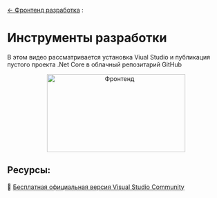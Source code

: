 ﻿[← Фронтенд разработка](/README.md)  :

# Инструменты разработки

В этом видео рассматривается установка Viual Studio и публикация пустого проекта .Net Core в облачный репозитарий GitHub  

<p align="center">
   <a  href="https://youtu.be/NtAxv7GMFfM" target="_blank" title="Инструменты" >
       <img src="https://img.youtube.com/vi/NtAxv7GMFfM/mqdefault.jpg" width="320" height="180" alt="Фронтенд">
   </a>
</p>

## Ресурсы:  
🔽 [Бесплатная официальная версия Visual Studio Community](https://visualstudio.microsoft.com/ru/vs/community/)

